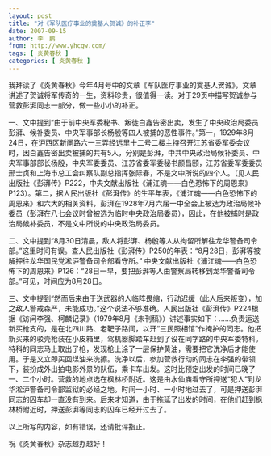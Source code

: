 ```yaml
---
layout: post
title: "对《军队医疗事业的奠基人贺诚》的补正李"
date: 2007-09-15
author: 李　鹏
from: http://www.yhcqw.com/
tags: [ 炎黄春秋 ]
categories: [ 炎黄春秋 ]
---
```





我拜读了《炎黄春秋》今年4月号中的文章《军队医疗事业的奠基人贺诚》，文章讲述了贺诚将军传奇的一生，资料珍贵，很值得一读。对于29页中描写贺诚参与营救彭湃同志一部分，做一些小小的补正。


一、文中提到“由于前中央军委秘书、叛徒白鑫告密出卖，发生了中央政治局委员彭湃、候补委员、中央军事部长杨殷等四人被捕的恶性事件。”第一，1929年8月24日，在沪西区新闸路六一三弄经远里十二号二楼主持召开江苏省委军委会议时，因白鑫告密出卖被捕的共有5人，分别是彭湃，中共中央政治局候补委员、中央军事部部长杨殷，中央军委委员、江苏省委军委秘书颜昌颐，江苏省委军委委员邢士贞和上海市总工会纠察队副总指挥张际春，不是文中所说的四个人。（见人民出版社《彭湃传》P222，中央文献出版社《浦江魂——白色恐怖下的周恩来》P123）。第二，据人民出版社《彭湃传》的生平年表，《浦江魂——白色恐怖下的周恩来》和六大的相关资料，彭湃在1928年7月六届一中全会上被选为政治局候补委员（彭湃在八七会议时曾被选为临时中央政治局委员），因此，在他被捕时是政治局候补委员，不是文中所说的中央政治局委员。


二、文中提到“8月30日清晨，敌人将彭湃、杨殷等人从拘留所解往龙华警备司令部。”这里时间有误。查人民出版社《彭湃传》P250的年表：“8月28日，彭湃等被解押往龙华国民党淞沪警备司令部看守所。” 
中央文献出版社《浦江魂——白色恐怖下的周恩来》P126：“28日一早，要把彭湃等人由警察局转移到龙华警备司令部。”可见，时间应为8月28日。


三、文中提到“然而后来由于送武器的人临阵畏缩，行动迟缓（此人后来叛变），加之敌人警戒森严，未能成功。”这个说法不够准确。人民出版社《彭湃传》P224根据《访问李强、柯麟记录》（1979年8月《未刊稿》）讲述事实如下：……负责运送新买枪支的，是在北四川路、老靶子路间，以开“三民照相馆”作掩护的同志。他把新买来的驳壳枪装在小皮箱里，驾机器脚踏车赶到了设在同字路的中央军委特科。特科的同志马上取出了枪，发现枪上涂了一层保护黄油，需要把它洗净后才能使用。于是又立即买回煤油来洗擦。洗净以后，参加营救行动的同志在李强的带领下，装扮成外出拍电影外景的队伍，乘卡车出发。这时比预定出发的时间已晚了一、二个小时。营救的地点选在枫林桥附近。这是由水仙庙看守所押送“犯人”到龙华淞沪警备司令部监狱的必经之地。时间一小时、一小时地过去了，可是押送彭湃同志的囚车却一直没有到来。后来才知道，由于拖延了出发的时间，在他们赶到枫林桥附近时，押送彭湃等同志的囚车已经开过去了。

以上所写的内容，如有错误，还请批评指正。

祝《炎黄春秋》杂志越办越好！


